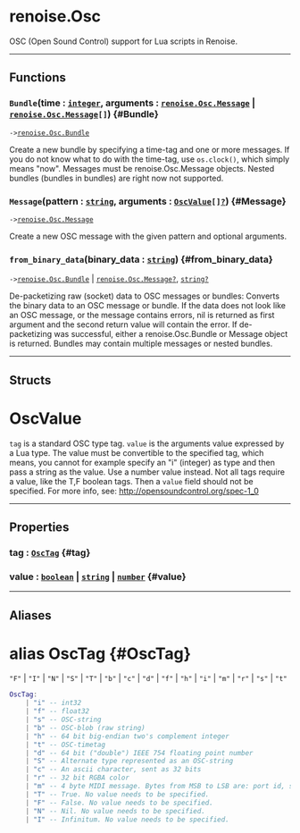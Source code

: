# renoise.Osc  
OSC (Open Sound Control) support for Lua scripts in Renoise.  

---  
## Functions
### `Bundle`(time : [`integer`](/API/builtins/integer.md), arguments : [`renoise.Osc.Message`](/API/renoise/renoise.Osc.Message.md) | [`renoise.Osc.Message`](/API/renoise/renoise.Osc.Message.md)`[]`) {#Bundle}
`->`[`renoise.Osc.Bundle`](/API/renoise/renoise.Osc.Bundle.md)  

Create a new bundle by specifying a time-tag and one or more messages.
If you do not know what to do with the time-tag, use `os.clock()`,
which simply means "now". Messages must be renoise.Osc.Message objects.
Nested bundles (bundles in bundles) are right now not supported.
### `Message`(pattern : [`string`](/API/builtins/string.md), arguments : [`OscValue`](#oscvalue)`[]`[`?`](/API/builtins/nil.md)) {#Message}
`->`[`renoise.Osc.Message`](/API/renoise/renoise.Osc.Message.md)  

Create a new OSC message with the given pattern and optional arguments.
### `from_binary_data`(binary_data : [`string`](/API/builtins/string.md)) {#from_binary_data}
`->`[`renoise.Osc.Bundle`](/API/renoise/renoise.Osc.Bundle.md) | [`renoise.Osc.Message`](/API/renoise/renoise.Osc.Message.md)[`?`](/API/builtins/nil.md), [`string`](/API/builtins/string.md)[`?`](/API/builtins/nil.md)  

De-packetizing raw (socket) data to OSC messages or bundles:
Converts the binary data to an OSC message or bundle. If the data does not
look like an OSC message, or the message contains errors, nil is returned
as first argument and the second return value will contain the error.
If de-packetizing was successful, either a renoise.Osc.Bundle or Message
object is returned. Bundles may contain multiple messages or nested bundles.  



---  
## Structs  
# OscValue  
`tag` is a standard OSC type tag. `value` is the arguments value expressed
by a Lua type. The value must be convertible to the specified tag, which
means, you cannot for example specify an "i" (integer) as type and then pass
a string as the value. Use a number value instead. Not all tags require a
value, like the T,F boolean tags. Then a `value` field should not be
specified. For more info, see: http://opensoundcontrol.org/spec-1_0  

---  
## Properties
### tag : [`OscTag`](#OscTag) {#tag}
### value : [`boolean`](/API/builtins/boolean.md) | [`string`](/API/builtins/string.md) | [`number`](/API/builtins/number.md) {#value}
  

  



---  
## Aliases  
# alias OscTag {#OscTag}
`"F"` | `"I"` | `"N"` | `"S"` | `"T"` | `"b"` | `"c"` | `"d"` | `"f"` | `"h"` | `"i"` | `"m"` | `"r"` | `"s"` | `"t"`  
```lua
OscTag:
    | "i" -- int32
    | "f" -- float32
    | "s" -- OSC-string
    | "b" -- OSC-blob (raw string)
    | "h" -- 64 bit big-endian two's complement integer
    | "t" -- OSC-timetag
    | "d" -- 64 bit ("double") IEEE 754 floating point number
    | "S" -- Alternate type represented as an OSC-string
    | "c" -- An ascii character, sent as 32 bits
    | "r" -- 32 bit RGBA color
    | "m" -- 4 byte MIDI message. Bytes from MSB to LSB are: port id, status byte, data1, data2
    | "T" -- True. No value needs to be specified.
    | "F" -- False. No value needs to be specified.
    | "N" -- Nil. No value needs to be specified.
    | "I" -- Infinitum. No value needs to be specified.
```  
  

